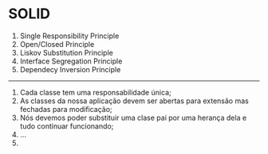 # SOLID

1. Single Responsibility Principle
2. Open/Closed Principle
3. Liskov Substitution Principle
4. Interface Segregation Principle
5. Dependecy Inversion Principle

-----------

1. Cada classe tem uma responsabilidade única;
2. As classes da nossa aplicação devem ser abertas para extensão mas fechadas para modificação;
3. Nós devemos poder substituir uma clase pai por uma herança dela e tudo continuar funcionando;
4. ...
5. 

